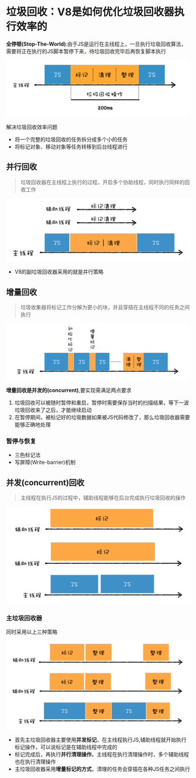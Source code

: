 # 垃圾回收：V8是如何优化垃圾回收器执行效率的
**全停顿(Stop-The-World)**:由于JS是运行在主线程上，一旦执行垃圾回收算法，需要将正在执行的JS脚本暂停下来，待垃圾回收完毕后再恢复脚本执行  

![](img/全停顿.jpg)  

解决垃圾回收效率问题  

- 将一个完整的垃圾回收的任务拆分成多个小的任务
- 将标记对象、移动对象等任务转移到后台线程进行  

## 并行回收
> 垃圾回收器在主线程上执行的过程，开启多个协助线程，同时执行同样的回收工作  

![](img/并行回收.jpg)  

- V8的副垃圾回收器采用的就是并行策略  

## 增量回收
> 垃圾收集器将标记工作分解为更小的块，并且穿插在主线程不同的任务之间执行  

![](img/增量回收.jpg)  

**增量回收是并发的(concurrent)**,要实现需满足两点要求  

1. 垃圾回收可以被随时暂停和重启，暂停时需要保存当时的扫描结果，等下一波垃圾回收来了之后，才能继续启动
2. 在暂停期间，被标记好的垃圾数据如果被JS代码修改了，那么垃圾回收器需要能够正确地处理  

### 暂停与恢复
- 三色标记法
- 写屏障(Write-barrier)机制  

## 并发(concurrent)回收
> 主线程在执行JS的过程中，辅助线程能够在后台完成执行垃圾回收的操作  

![](img/并发回收.jpg)  

### 主垃圾回收器
同时采用以上三种策略  

![](img/三种策略.jpg)  

- 首先主垃圾回收器主要使用**并发标记**，在主线程执行JS,辅助线程就开始执行标记操作，可以说标记是在辅助线程中完成的
- 标记完成后，再执行**并行清理操作**。主线程在执行清理操作时，多个辅助线程也在执行清理操作
- 主垃圾回收器采用**增量标记的方式**，清理的任务会穿插在各种JS任务之间执行